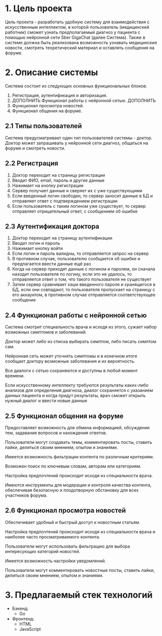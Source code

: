 # 1. Цель проекта

Цель проекта - разработать удобную систему для взаимодействия с искусственным интеллектом, в которой пользователь (медицинский работник) сможет узнать предполагаемый диагноз у пациента с помощью нейронной сети Sber GigaChat (далее Система). Также в системе должна быть реализована возможность узнавать медицинские новости, смотреть теоретический материал и оставлять сообщения на форуме.

# 2. Описание системы 

Система состоит из следующих основных функциональных блоков:

1. Регистрация, аутентификация и авторизация.
2. ДОПОЛНИТЬ Функционал работы с нейронной сетью. ДОПОЛНИТЬ
3. Функционал просмотра новостей.
4. Функционал общения на форуме.

## 2.1 Типы пользователей

Система предусматривает один тип пользователей системы - доктор. Доктор может запрашивать у нейронной сети диагноз, общаться на форуме и смотреть новости.

## 2.2 Регистрация

1. Доктор переходит на страницу регистрации
2. Вводит ФИО, email, пароль и другие данные
3. Нажимает на кнопку регистрации
4. Сервер получает данные и сверяет их с уже существующими
5. Если введенный логин свободен, то сервер заносит данные в БД и отправляет ответ с подтверждением регистрации
6. Если пользователь с таким логином уже существует, то сервер отправляет отрицательный ответ, с сообщением об ошибке

## 2.3 Аутентификация доктора

1. Доктор переходит на страницу аутентификации
2. Вводит логин и пароль
3. Нажимает кнопку войти
4. Если логин и пароль валидны, то отправляется запрос на сервер
5. В противном случае, пользователю сообщается об ошибке и предлагается ввести данные ещё раз
6. Когда на сервер приходят данные с логином и паролем, он сначала находит пользователя по логину, если это не удалось, то отправляется ответ о том, что такого пользователя не существует
7. Затем сервер сравнивает хэши введенного пароля и хранящегося в БД, если они совпадают, то пользователя пропускает на страницу с его аккаунтом, в противном случае отправляется соответствующее сообщение

## 2.4 Функционал работы с нейронной сетью

Система смотрит специальность врача и исходя из этого, сужает набор возможных симптомов и заболеваний. 

Доктор может либо из списка выбирать симптом, либо писать симптом сам. 

Нейронная сеть может уточнять симптомы и в конечном итоге сообщает доктору возможные заболевания и их вероятность. 

Все диалоги с сетью сохраняются и доступны в любой момент времени.

Если искусственному интеллекту требуются результаты каких-либо анализов для определения диагноза, диалог сохраняется с указанием данных пациента и когда придут результаты, врач сможет открыть нужный диалог и ввести новые данные

## 2.5 Функционал общения на форуме

Предоставляет возможность для обмена информацией, обсуждения тем, задавания вопросов и нахождения ответов. 

Пользователи могут создавать темы, комментировать посты, ставить лайки, делиться своим мнением, опытом и знаниями. 

Имеется возможность фильтрации контента по различным критериям.

Возможен поиск по ключевым словам, авторам или категориям.

Настройка предпочтений происходит исходя из специальности врача.

Имеются инструменты для модерации и контроля качества контента, обеспечивая безопасную и плодотворную обстановку для всех участников форума.

## 2.6 Функционал просмотра новостей

Обеспечивает удобный и быстрый доступ к новостным статьям. 

Настройка предпочтений происходит исходя из специальности врача и наиболее часто просматриваемого контента.

Пользователи могут использовать фильтрацию для выбора интересующих категорий новостей.

Имеется возможность настройки уведомлений. 

Пользователи могут комментировать новостные посты, ставить лайки, делиться своим мнением, опытом и знаниями. 

# 3. Предлагаемый стек технологий

- Бэкенд:
  - Go
- Фронтенд:
  - HTML
  - JavaScript

